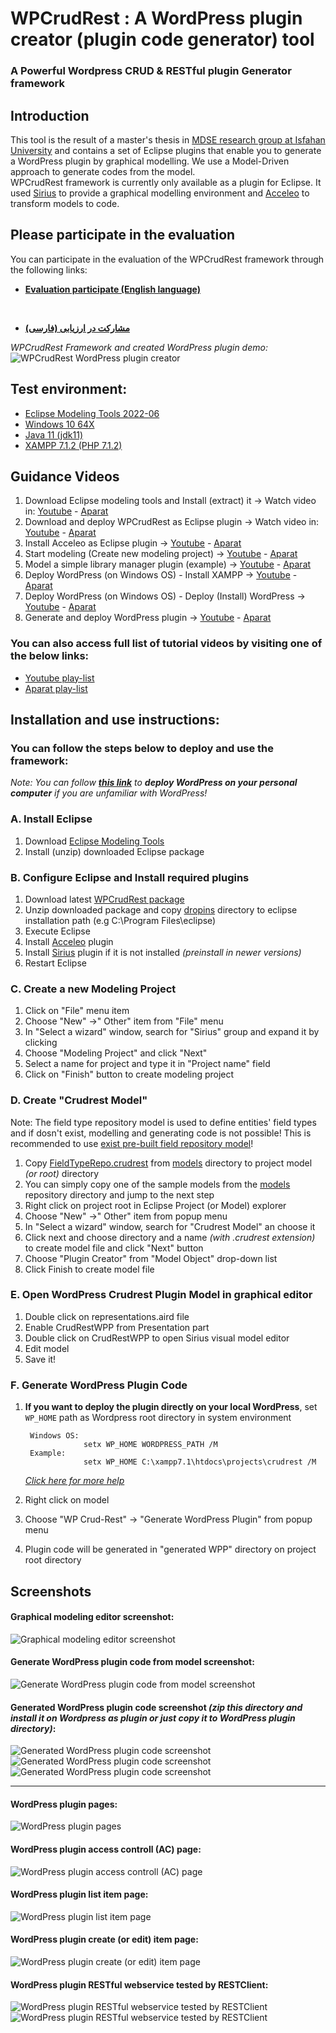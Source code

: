 # WPCrudRest : A WordPress plugin creator (plugin code generator) tool
### A Powerful Wordpress CRUD & RESTful plugin Generator framework
## Introduction
This tool is the result of a master's thesis in [MDSE research group at Isfahan University](https://mdse.ui.ac.ir) and contains a set of Eclipse plugins that enable you to generate a WordPress plugin by graphical modelling. We use a Model-Driven approach to generate codes from the model.     
WPCrudRest framework is currently only available as a plugin for Eclipse. It used [Sirius](https://www.eclipse.org/sirius/) to provide a graphical modelling environment and [Acceleo](https://www.eclipse.org/acceleo/download.html) to transform models to code.
## Please participate in the evaluation
You can participate in the evaluation of the WPCrudRest framework through the following links:
* **[Evaluation participate (English language)](https://github.com/asadidebuger/wpcrudrest-docs/blob/main/_posts/2022-08-20-evaluation-en.markdown)**

&#x202b;
* **[مشارکت در ارزیابی (فارسی)](https://github.com/asadidebuger/wpcrudrest-docs/blob/main/_posts/2022-08-20-evaluation-fa.markdown)**

_WPCrudRest Framework and created WordPress plugin demo:_
![WPCrudRest WordPress plugin creator](screenshots/wpcrudrest.gif)
## Test environment:
* [Eclipse Modeling Tools 2022-06](https://www.eclipse.org/downloads/packages/release/2022-06/r/eclipse-modeling-tools) 
* [Windows 10 64X](https://www.microsoft.com/en-us/software-download/windows10) 
* [Java 11 (jdk11)](https://www.oracle.com/java/technologies/javase/jdk11-archive-downloads.html)
* [XAMPP 7.1.2 (PHP 7.1.2)](https://sourceforge.net/projects/xampp/files/XAMPP%20Windows/7.1.29/)

## Guidance Videos
1. Download Eclipse modeling tools and Install (extract) it -> Watch video in: [Youtube](https://youtu.be/FsehvXbDuf8) - [Aparat](https://www.aparat.com/v/pci6K)
2. Download and deploy WPCrudRest as Eclipse plugin -> Watch video in: [Youtube](https://youtu.be/xeCBqQRdBIg) - [Aparat](https://www.aparat.com/v/KICrQ)
3. Install Acceleo as Eclipse plugin -> [Youtube](https://youtu.be/kwBskje3lfk) - [Aparat](https://www.aparat.com/v/Uh1zM)
4. Start modeling (Create new modeling project) -> [Youtube](https://youtu.be/F5uPJMvkYNI) - [Aparat](https://www.aparat.com/v/1uQBW)
5. Model a simple library manager plugin (example) -> [Youtube](https://youtu.be/8z_OJiiTTws) - [Aparat](https://www.aparat.com/v/j4Bqp)
6. Deploy WordPress (on Windows OS) - Install XAMPP -> [Youtube](https://youtu.be/EqW5lSWWsP0) - [Aparat](https://www.aparat.com/v/1owaH)
7. Deploy WordPress (on Windows OS) - Deploy (Install) WordPress -> [Youtube](https://youtu.be/NnFDoHHKAEE) - [Aparat](https://www.aparat.com/v/mY6i8)
8. Generate and deploy WordPress plugin -> [Youtube](https://youtu.be/uAj5vbeoikU) - [Aparat](https://www.aparat.com/v/W7yP9)

### You can also access full list of tutorial videos by visiting one of the below links:
- [Youtube play-list](https://www.youtube.com/playlist?list=PL8kI35qv4aXaRaETVfC0CgzlgtKy6e6Gk)
- [Aparat play-list](https://www.aparat.com/v/pci6K?playlist=1773307)

## Installation and use instructions:

### You can follow the steps below to deploy and use the framework:

_Note: You can follow [**this link**](https://www.cloudways.com/blog/install-wordpress-locally/) to **deploy WordPress on your personal computer** if you are unfamiliar with WordPress!_

### A. Install Eclipse
1. Download [Eclipse Modeling Tools ](https://www.eclipse.org/downloads/packages/release/2022-06/r/eclipse-modeling-tools)
2. Install (unzip) downloaded Eclipse package

### B. Configure Eclipse and Install required plugins

1. Download latest [WPCrudRest package](https://github.com/asadidebuger/WPCrudRest/releases/latest)
2. Unzip downloaded package and copy [dropins](https://github.com/asadidebuger/WPCrudRest/tree/main/dropins "dropins") directory to eclipse installation path (e.g  C:\Program Files\eclipse)
3. Execute Eclipse
4. Install [Acceleo](https://www.eclipse.org/acceleo/download.html) plugin
5. Install [Sirius](https://www.eclipse.org/sirius/)  plugin if it is not installed *(preinstall in newer versions)*
6. Restart Eclipse

### C. Create a new Modeling Project
1. Click on "File" menu item
2. Choose "New" ->" Other" item from "File" menu
3. In "Select a wizard" window, search for "Sirius" group and expand it by clicking
4. Choose "Modeling Project" and click "Next"
5. Select a name for project and type it in "Project name" field
6. Click on "Finish" button to create modeling project

### D. Create "Crudrest Model"
Note: The field type repository model is used to define entities' field types and if dosn't exist, modelling and generating code is not possible! This is recommended to use [exist pre-built field repository model](https://github.com/asadidebuger/WPCrudRest/blob/main/models/FieldTypeRepo.crudrest)!
1. Copy [FieldTypeRepo.crudrest](https://github.com/asadidebuger/WPCrudRest/blob/main/models/FieldTypeRepo.crudrest "FieldTypeRepo.crudrest") from [models](https://github.com/asadidebuger/WPCrudRest/tree/main/models "models") directory to project model *(or root)* directory
2. You can simply copy one of the sample models from the [models](https://github.com/asadidebuger/WPCrudRest/tree/main/models) repository directory and jump to the next step
2. Right click on project root in Eclipse Project (or Model) explorer
3. Choose "New" ->" Other" item from popup menu
4. In "Select a wizard" window,  search for "Crudrest Model" an choose it
5. Click next and choose directory and a name *(with .crudrest extension)* to create model file and click "Next" button
6. Choose "Plugin Creator" from "Model Object" drop-down list
7. Click Finish to create model file

### E. Open WordPress Crudrest Plugin Model in graphical editor
1. Double click on representations.aird file
2. Enable CrudRestWPP from Presentation part
3. Double click on CrudRestWPP to open Sirius visual model editor
4. Edit model
5. Save it!

### F. Generate WordPress Plugin Code

1. **If you want to deploy the plugin directly on your local WordPress**, set `WP_HOME` path as Wordpress root directory in system environment 
   
        Windows OS:
                    setx WP_HOME WORDPRESS_PATH /M
        Example: 
                    setx WP_HOME C:\xampp7.1\htdocs\projects\crudrest /M
    [*Click here for more help*](https://dev.to/kapilgorve/set-environment-variable-in-windows-and-wsl-linux-in-terminal-3mg4)
   

2. Right click on model
3. Choose "WP Crud-Rest" -> "Generate WordPress Plugin" from popup menu
4. Plugin code will be generated in "generated WPP" directory on project root directory


## Screenshots
#### Graphical modeling editor screenshot:
![Graphical modeling editor screenshot](screenshots/graphical-modeling-screenshot.png)

#### Generate WordPress plugin code from model screenshot:
![Generate WordPress plugin code from model screenshot](screenshots/generate-code-screenshot.png)

#### Generated WordPress plugin code screenshot *(zip this directory and install it on Wordpress as plugin or just copy it to WordPress plugin directory)*:
![Generated WordPress plugin code screenshot](screenshots/generated-plugin-code-screenshot.png)
![Generated WordPress plugin code screenshot](screenshots/generated-plugin-code-screenshot2.png)![Generated WordPress plugin code screenshot](screenshots/generated-plugin-code-screenshot3.png)
___

#### WordPress plugin pages:
![WordPress plugin pages](screenshots/microhrm-pages.png)

#### WordPress plugin access controll (AC) page:
![WordPress plugin access controll (AC) page](screenshots/microhrm-options.png)

#### WordPress plugin list item page:
![WordPress plugin list item page](screenshots/microhrm-list-items.png)

#### WordPress plugin create (or edit) item page:
![WordPress plugin create (or edit) item page](screenshots/microhrm-edit-item.png)

#### WordPress plugin RESTful webservice tested by RESTClient:
![WordPress plugin RESTful webservice tested by RESTClient](screenshots/microhrm-rest.png)
![WordPress plugin RESTful webservice tested by RESTClient](screenshots/microhrm-rest2.png)
